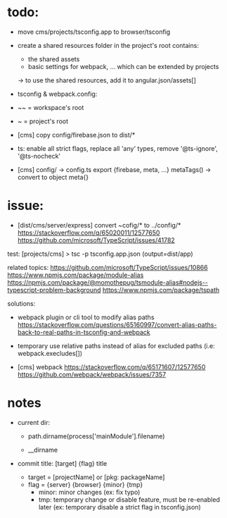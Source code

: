 # todo:

- move cms/projects/tsconfig.app to browser/tsconfig
- create a shared resources folder in the project's root contains:

  - the shared assets
  - basic settings for webpack, ... which can be extended by projects

  -> to use the shared resources, add it to angular.json/assets[]

- tsconfig & webpack.config:

- ~~ = workspace's root
- ~ = project's root

- [cms] copy config/firebase.json to dist/\*

- ts: enable all strict flags, replace all 'any' types, remove '@ts-ignore', '@ts-nocheck'

- [cms] config/ -> config.ts export {firebase, meta, ...}
  metaTags() -> convert to object meta{}

# issue:

- [dist/cms/server/express] convert ~cofig/\* to ../config/\*
  https://stackoverflow.com/q/65020011/12577650
  https://github.com/microsoft/TypeScript/issues/41782

test: [projects/cms] > tsc -p tsconfig.app.json (output=dist/app)

related topics:
https://github.com/microsoft/TypeScript/issues/10866
https://www.npmjs.com/package/module-alias
https://npmjs.com/package/@momothepug/tsmodule-alias#nodejs--typescript-problem-background
https://www.npmjs.com/package/tspath

solutions:

- webpack plugin or cli tool to modify alias paths
  https://stackoverflow.com/questions/65160997/convert-alias-paths-back-to-real-paths-in-tsconfig-and-webpack
- temporary use relative paths instead of alias for excluded paths
  (i.e: webpack.execludes[])

- [cms] webpack
  https://stackoverflow.com/q/65171607/12577650
  https://github.com/webpack/webpack/issues/7357

# notes

- current dir:

  - path.dirname(process['mainModule'].filename)

  - \_\_dirname

- commit title:
  [target] {flag} title
  - target = [projectName] or [pkg: packageName]
  - flag = {server} {browser} {minor} {tmp}
    - minor: minor changes (ex: fix typo)
    - tmp: temporary change or disable feature, must be re-enabled later
      (ex: temporary disable a strict flag in tsconfig.json)
